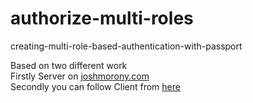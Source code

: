 # authorize-multi-roles
creating-multi-role-based-authentication-with-passport

Based on two different work 
<br>Firstly Server on [joshmorony.com](https://www.joshmorony.com/creating-role-based-authentication-with-passport-in-ionic-2-part-1/)
<br>Secondly you can follow Client from [here](http://devdactic.com/user-auth-angularjs-ionic/)
